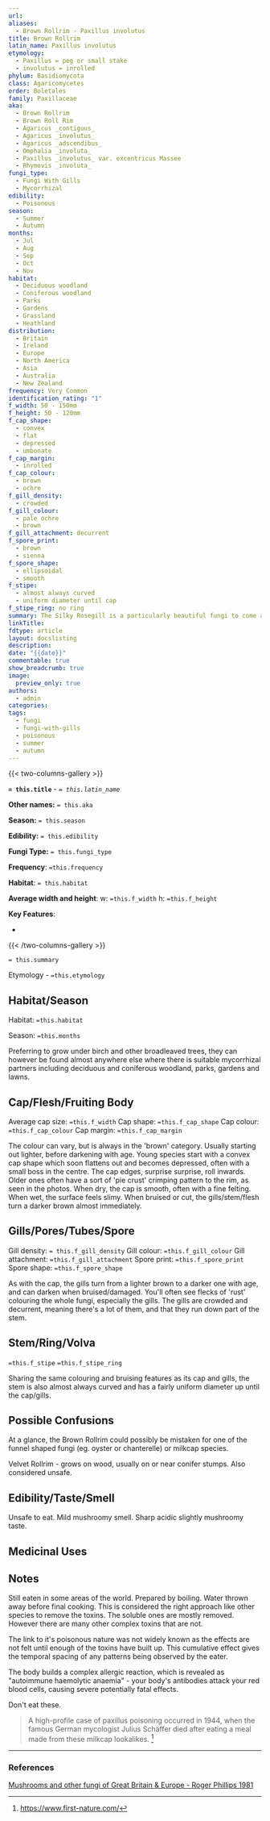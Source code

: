 ```yaml
---
url: 
aliases:
  - Brown Rollrim - Paxillus involutus
title: Brown Rollrim
latin_name: Paxillus involutus
etymology:
  - Paxillus = peg or small stake
  - involutus = inrolled
phylum: Basidiomycota
class: Agaricomycetes
order: Boletales
family: Paxillaceae
aka:
  - Brown Rollrim
  - Brown Roll Rim
  - Agaricus _contiguus_
  - Agaricus _involutus_
  - Agaricus _adscendibus_
  - Omphalia _involuta_
  - Paxillus _involutus_ var. excentricus Massee
  - Rhymovis _involuta_
fungi_type:
  - Fungi With Gills
  - Mycorrhizal
edibility:
  - Poisonous
season:
  - Summer
  - Autumn
months:
  - Jul
  - Aug
  - Sep
  - Oct
  - Nov
habitat:
  - Deciduous woodland
  - Coniferous woodland
  - Parks
  - Gardens
  - Grassland
  - Heathland
distribution:
  - Britain
  - Ireland
  - Europe
  - North America
  - Asia
  - Australia
  - New Zealand
frequency: Very Common
identification_rating: "1"
f_width: 50 - 150mm
f_height: 50 - 120mm
f_cap_shape:
  - convex
  - flat
  - depressed
  - umbonate
f_cap_margin:
  - inrolled
f_cap_colour:
  - brown
  - ochre
f_gill_density:
  - crowded
f_gill_colour:
  - pale ochre
  - brown
f_gill_attachment: decurrent
f_spore_print:
  - brown
  - sienna
f_spore_shape:
  - ellipsoidal
  - smooth
f_stipe:
  - almost always curved
  - uniform diameter until cap
f_stipe_ring: no ring
summary: The Silky Rosegill is a particularly beautiful fungi to come across. It's most commonly found growing by itself from dead deciduous wood. With careful observation, this fungi is easy to identify and it's a good edible species. However, because of its rarity, this species is best left be.
linkTitle: 
fdtype: article
layout: docslisting
description: 
date: "{{date}}"
commentable: true
show_breadcrumb: true
image:
  preview_only: true
authors:
  - admin
categories: 
tags:
  - fungi
  - fungi-with-gills
  - poisonous
  - summer
  - autumn
---
```


{{< two-columns-gallery >}}

**`= this.title`** - _`= this.latin_name`_

**Other names:**  `= this.aka`  

**Season:** `= this.season`

**Edibility:** `= this.edibility` 

**Fungi Type:** `= this.fungi_type`

**Frequency**: `=this.frequency`

**Habitat**: `= this.habitat`

**Average width and height**: w: `=this.f_width` h: `=this.f_height`

**Key Features**:

- 

{{< /two-columns-gallery >}}

`= this.summary`

Etymology - `=this.etymology`


## Habitat/Season

Habitat: `=this.habitat`

Season: `=this.months`

Preferring to grow under birch and other broadleaved trees, they can however be found almost anywhere else where there is suitable mycorrhizal partners including deciduous and coniferous woodland, parks, gardens and lawns.


## Cap/Flesh/Fruiting Body

Average cap size: `=this.f_width`
Cap shape: `=this.f_cap_shape`
Cap colour: `=this.f_cap_colour`
Cap margin: `=this.f_cap_margin`

The colour can vary, but is always in the 'brown' category. Usually starting out lighter, before darkening with age.
Young species start with a convex cap shape which soon flattens out and becomes depressed, often with a small boss in the centre.
The cap edges, surprise surprise, roll inwards. Older ones often have a sort of 'pie crust' crimping pattern to the rim, as seen in the photos.
When dry, the cap is smooth, often with a fine felting. When wet, the surface feels slimy.
When bruised or cut, the gills/stem/flesh turn a darker brown almost immediately. 
## Gills/Pores/Tubes/Spore

Gill density: `= this.f_gill_density`
Gill colour: `=this.f_gill_colour`
Gill attachment: `=this.f_gill_attachment`
Spore print: `=this.f_spore_print`
Spore shape: `=this.f_spore_shape`

As with the cap, the gills turn from a lighter brown to a darker one with age, and can darken when bruised/damaged. You'll often see flecks of 'rust' colouring the whole fungi, especially the gills. The gills are crowded and decurrent, meaning there's a lot of them, and that they run down part of the stem.
## Stem/Ring/Volva
`=this.f_stipe`
`=this.f_stipe_ring`

Sharing the same colouring and bruising features as its cap and gills, the stem is also almost always curved and has a fairly uniform diameter up until the cap/gills. 
## Possible Confusions

At a glance, the Brown Rollrim could possibly be mistaken for one of the funnel shaped fungi (eg. oyster or chanterelle) or milkcap species.

Velvet Rollrim - grows on wood, usually on or near conifer stumps. Also considered unsafe.

## Edibility/Taste/Smell

Unsafe to eat. Mild mushroomy smell. Sharp acidic slightly mushroomy taste.

## Medicinal Uses


## Notes

Still eaten in some areas of the world. Prepared by boiling. Water thrown away before final cooking. This is considered the right approach like other species to remove the toxins. The soluble ones are mostly removed. However there are many other complex toxins that are not.

The link to it's poisonous nature was not widely known as the effects are not felt until enough of the toxins have built up. This cumulative effect gives the temporal spacing of any patterns being observed by the eater. 

The body builds a complex allergic reaction, which is revealed as "autoimmune haemolytic anaemia" - your body's antibodies attack your red blood cells, causing severe potentially fatal effects.

Don't eat these.

> A high-profile case of paxillus poisoning occurred in 1944, when the famous German mycologist Julius Schäffer died after eating a meal made from these milkcap lookalikes. [^1]


---
### References

[Mushrooms and other fungi of Great Britain & Europe - Roger Phillips 1981](/guides/resources/books/Mushrooms-and-other-fungi-of-Great-Britain-and-Europe-Roger-Phillips-1981)

[^1]: https://www.first-nature.com/
